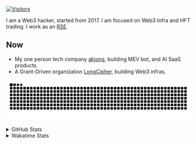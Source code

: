 <!-- markdownlint-disable MD041 MD010 MD033 -->
[![Visitors](https://api.visitorbadge.io/api/daily?path=Akagi201%2FAkagi201&label=Visitors%20Today&countColor=%2337d67a)](https://visitorbadge.io/status?path=Akagi201%2FAkagi201)

I am a Web3 hacker, started from 2017. I am focused on Web3 Infra and HFT trading.
I work as an [RSE](https://us-rse.org/about/what-is-an-rse/).

## Now

* My one person tech company [akjong](https://github.com/akjong), building MEV bot, and AI SaaS products.
* A Grant-Driven organization [LongCipher](https://github.com/longcipher), building Web3 infras.

[![github contribution grid snake animation](https://raw.githubusercontent.com/Akagi201/Akagi201/output/github-contribution-grid-snake.svg#gh-light-mode-only)](https://github.com/Akagi201)

<details>
<summary>GitHub Stats</summary>
  <a href="https://github.com/Akagi201"><img alt="Profile Detail" src="https://raw.githubusercontent.com/Akagi201/Akagi201/master/profile-summary-card-output/dracula/0-profile-details.svg" /></a>
  <a href="https://github.com/Akagi201"><img alt="Github Stats" src="https://raw.githubusercontent.com/Akagi201/Akagi201/master/profile-summary-card-output/dracula/3-stats.svg" /></a>
  <a href="https://github.com/Akagi201"><img alt="Lang By Commits" src="https://raw.githubusercontent.com/Akagi201/Akagi201/master/profile-summary-card-output/dracula/2-most-commit-language.svg" /></a>
</details>

<details>
<summary>Wakatime Stats</summary>
<br>

<!--START_SECTION:waka-->

```txt
From: 30 July 2025 - To: 06 August 2025

Total Time: 63 hrs 53 mins

Other        17 hrs 35 mins  ███████░░░░░░░░░░░░░░░░░░   27.55 %
sh           15 hrs 8 mins   ██████░░░░░░░░░░░░░░░░░░░   23.69 %
TOML         12 hrs 11 mins  ████▓░░░░░░░░░░░░░░░░░░░░   19.08 %
Rust         9 hrs 45 mins   ███▓░░░░░░░░░░░░░░░░░░░░░   15.27 %
Markdown     4 hrs 14 mins   █▓░░░░░░░░░░░░░░░░░░░░░░░   06.65 %
Python       2 hrs 33 mins   █░░░░░░░░░░░░░░░░░░░░░░░░   04.00 %
SQL          21 mins         ░░░░░░░░░░░░░░░░░░░░░░░░░   00.57 %
YAML         21 mins         ░░░░░░░░░░░░░░░░░░░░░░░░░   00.56 %
Go           21 mins         ░░░░░░░░░░░░░░░░░░░░░░░░░   00.56 %
TypeScript   18 mins         ░░░░░░░░░░░░░░░░░░░░░░░░░   00.49 %
```

<!--END_SECTION:waka-->

</details>
